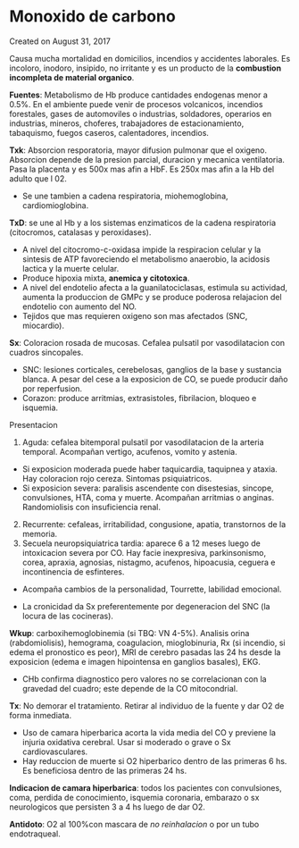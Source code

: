 # Monoxido de carbono
Created on August 31, 2017

Causa mucha mortalidad en domicilios, incendios y accidentes laborales. Es incoloro, inodoro, insipido, no irritante y es un producto de la **combustion incompleta de material organico**.

**Fuentes**: Metabolismo de Hb produce cantidades endogenas menor a 0.5%. En el ambiente puede venir de procesos volcanicos, incendios forestales, gases de automoviles o industrias, soldadores, operarios en industrias, mineros, choferes, trabajadores de estacionamiento, tabaquismo, fuegos caseros, calentadores, incendios.

**Txk**: Absorcion resporatoria, mayor difusion pulmonar que el oxigeno. Absorcion depende de la presion parcial, duracion y mecanica ventilatoria. Pasa la placenta y es 500x mas afin a HbF. Es 250x mas afin a la Hb del adulto que l 02.

- Se une tambien a cadena respiratoria, miohemoglobina, cardiomioglobina.

**TxD**: se une al Hb y a los sistemas enzimaticos de la cadena respiratoria (citocromos, catalasas y peroxidases).

- A nivel del citocromo-c-oxidasa impide la respiracion celular y la sintesis de ATP favoreciendo el metabolismo anaerobio, la acidosis lactica y la muerte celular.
- Produce hipoxia mixta, **anemica y citotoxica**.
- A nivel del endotelio afecta a la guanilatociclasas, estimula su actividad, aumenta la produccion de GMPc y se produce poderosa relajacion del endotelio con aumento del NO.
- Tejidos que mas requieren oxigeno son mas afectados (SNC, miocardio).

**Sx**: Coloracion rosada de mucosas. Cefalea pulsatil por vasodilatacion con cuadros sincopales.

- SNC: lesiones corticales, cerebelosas, ganglios de la base y sustancia blanca. A pesar del cese a la exposicion de CO, se puede producir daño por reperfusion.
- Corazon: produce arritmias, extrasistoles, fibrilacion, bloqueo e isquemia.

Presentacion

1. Aguda: cefalea bitemporal pulsatil por vasodilatacion de la arteria temporal. Acompañan vertigo, acufenos, vomito y astenia.

  - Si exposicion moderada puede haber taquicardia, taquipnea y ataxia. Hay coloracion rojo cereza. Sintomas psiquiatricos.
  - Si exposicion severa: paralisis ascendente con disestesias, sincope, convulsiones, HTA, coma y muerte. Acompañan arritmias o anginas. Randomiolisis con insuficiencia renal.

2. Recurrente: cefaleas, irritabilidad, congusione, apatia, transtornos de la memoria.
3. Secuela neuropsiquiatrica tardia: aparece 6 a 12 meses luego de intoxicacion severa por CO. Hay facie inexpresiva, parkinsonismo, corea, apraxia, agnosias, nistagmo, acufenos, hipoacusia, ceguera e incontinencia de esfinteres.

  - Acompaña cambios de la personalidad, Tourrette, labilidad emocional.

- La cronicidad da Sx  preferentemente por degeneracion del SNC (la locura de las cocineras).

**Wkup**: carboxihemoglobinemia (si TBQ: VN 4-5%). Analisis orina (rabdomiolisis), hemograma, coagulacion, mioglobinuria, Rx (si incendio, si edema el pronostico es peor), MRI de cerebro pasadas las 24 hs desde la exposicion (edema e imagen hipointensa en ganglios basales), EKG.

- CHb confirma diagnostico pero valores no se correlacionan con la gravedad del cuadro; este depende de la CO mitocondrial.

**Tx**: No demorar el tratamiento. Retirar al individuo de la fuente y dar O2 de forma inmediata.

- Uso de camara hiperbarica acorta la vida media del CO y previene la injuria oxidativa cerebral. Usar si moderado o grave o Sx cardiovasculares.
- Hay reduccion de muerte si O2 hiperbarico dentro de las primeras 6 hs. Es beneficiosa dentro de las primeras 24 hs.

**Indicacion de camara hiperbarica**: todos los pacientes con convulsiones, coma, perdida de conocimiento, isquemia coronaria, embarazo o sx neurologicos que persisten 3 a 4 hs luego de dar O2.

**Antidoto**: O2 al 100%con mascara de *no reinhalacion* o por un tubo endotraqueal.
